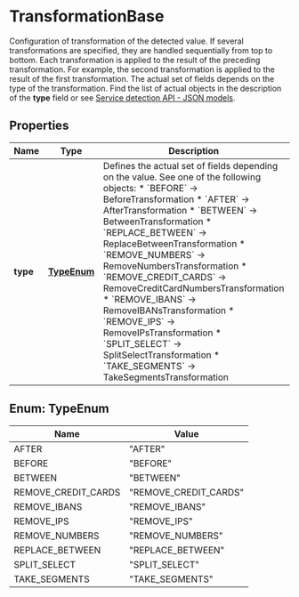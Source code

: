 

# TransformationBase

Configuration of transformation of the detected value.   If several transformations are specified, they are handled sequentially from top to bottom. Each transformation is applied to the result of the preceding transformation. For example, the second transformation is applied to the result of the first transformation.   The actual set of fields depends on the type of the transformation. Find the list of actual objects in the description of the **type** field or see [Service detection API - JSON models](https://dt-url.net/2ie3slq).

## Properties

| Name | Type | Description | Notes |
|------------ | ------------- | ------------- | -------------|
|**type** | [**TypeEnum**](#TypeEnum) | Defines the actual set of fields depending on the value. See one of the following objects:   * &#x60;BEFORE&#x60; -&gt; BeforeTransformation  * &#x60;AFTER&#x60; -&gt; AfterTransformation  * &#x60;BETWEEN&#x60; -&gt; BetweenTransformation  * &#x60;REPLACE_BETWEEN&#x60; -&gt; ReplaceBetweenTransformation  * &#x60;REMOVE_NUMBERS&#x60; -&gt; RemoveNumbersTransformation  * &#x60;REMOVE_CREDIT_CARDS&#x60; -&gt; RemoveCreditCardNumbersTransformation  * &#x60;REMOVE_IBANS&#x60; -&gt; RemoveIBANsTransformation  * &#x60;REMOVE_IPS&#x60; -&gt; RemoveIPsTransformation  * &#x60;SPLIT_SELECT&#x60; -&gt; SplitSelectTransformation  * &#x60;TAKE_SEGMENTS&#x60; -&gt; TakeSegmentsTransformation   |  |



## Enum: TypeEnum

| Name | Value |
|---- | -----|
| AFTER | &quot;AFTER&quot; |
| BEFORE | &quot;BEFORE&quot; |
| BETWEEN | &quot;BETWEEN&quot; |
| REMOVE_CREDIT_CARDS | &quot;REMOVE_CREDIT_CARDS&quot; |
| REMOVE_IBANS | &quot;REMOVE_IBANS&quot; |
| REMOVE_IPS | &quot;REMOVE_IPS&quot; |
| REMOVE_NUMBERS | &quot;REMOVE_NUMBERS&quot; |
| REPLACE_BETWEEN | &quot;REPLACE_BETWEEN&quot; |
| SPLIT_SELECT | &quot;SPLIT_SELECT&quot; |
| TAKE_SEGMENTS | &quot;TAKE_SEGMENTS&quot; |



